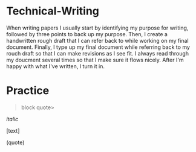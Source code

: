 # Technical-Writing
When writing papers I usually start by identifying my purpose for writing, followed by three points to back up my purpose. Then, I create a handwritten rough draft that I can refer back to while working on my final document. Finally, I type up my final document while referring back to my rouch draft so that I can make revisions as I see fit. I always read through my doucment several times so that I make sure it flows nicely. After I'm happy with what I've written, I turn it in.

# Practice
>block quote>

*italic*

[text]

(quote)
